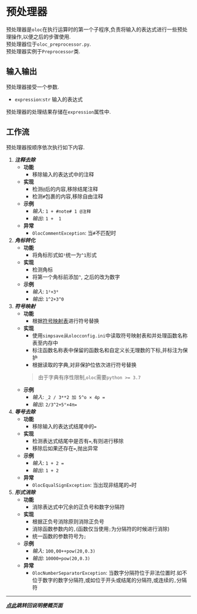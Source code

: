 # 预处理器  

预处理器是`oloc`在执行运算时的第一个子程序,负责将输入的表达式进行一些预处理操作,以便之后的步骤使用.  
预处理器位于`oloc_preprocessor.py`.  
预处理器实例于`Preprocessor`类.  

## 输入输出  

预处理器接受一个参数.  

- `expression`:`str` 输入的表达式  

预处理器的处理结果存储在`expression`属性中.    

## 工作流  

预处理器按顺序依次执行如下内容.  

1. ***注释去除***  
   - **功能**  
      - 移除输入的表达式中的注释  
   - **实现**  
      - 检测`@`后的内容,移除结尾注释  
      - 检测`#`包裹的内容,移除自由注释  
   - **示例**  
      - *输入*: `1 + #note# 1 @注释`  
      - *输出*: `1 +  1`
   - **异常**  
      - `OlocCommentException`: 当`#`不匹配时
2. ***角标转化***  
   - **功能**  
      - 将角标形式如`¹`统一为`^1`形式  
   - **实现**  
      - 检测角标  
      - 将第一个角标前添加`^`, 之后的改为数字  
   - **示例**  
      - *输入*: `1²+3⁰`  
      - *输出*: `1^2+3^0`  
3. ***符号映射***  
   - **功能**  
      - 根据[符号映射表](../数据/符号映射表.md)进行符号替换  
   - **实现**  
      - 使用`simpsave`从`olocconfig.ini`中读取符号映射表和并处理函数名称表至内存中  
      - 标注函数名称表中保留的函数名和自定义长无理数的下标,并标注为保护  
      - 根据读取的字典,对非保护位依次进行符号替换    
      > 由于字典有序性限制,`oloc`需要`python >= 3.7` 
   - **示例**  
      - *输入*: `_2 / 3**2 加 5^o × 4p =`  
      - *输出*: `2/3^2+5°×4π=`  
4. ***等号去除***  
   - **功能**  
      - 移除输入的表达式结尾中的`=`  
   - **实现**  
      - 检测表达式结尾中是否有`=`,有则进行移除  
      - 移除后如果还存在`=`,抛出异常  
   - **示例**  
      - *输入*: `1 + 2 =`  
      - *输出*: `1 + 2`
   - **异常**  
      - `OlocEqualSignException`: 当出现非结尾的`=`时  
5. ***形式消除***  
   - **功能**  
      - 消除表达式中冗余的正负号和数字分隔符  
   - **实现**  
      - 根据正负号消除原则消除正负号  
      - 消除函数参数内的`,`(函数仅当使用`;`为分隔符的时候进行消除)  
      - 统一函数的参数符号为`;`  
   - **示例**  
      - *输入*: `100,00++pow(20,0.3)`  
      - *输出*: `10000+pow(20,0.3)`  
    - **异常**  
      - `OlocNumberSeparatorException`: 当数字分隔符位于非法位置时.如不位于数字的数字分隔符,或如位于开头或结尾的分隔符,或连续的`,`分隔符

---
***[点此](../项目说明梗概.md)跳转回说明梗概页面***  
